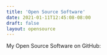 ```yaml
---
title: 'Open Source Software'
date: 2021-01-11T12:45:08-08:00
draft: false
layout: opensource
---
```


My Open Source Software on GitHub:
